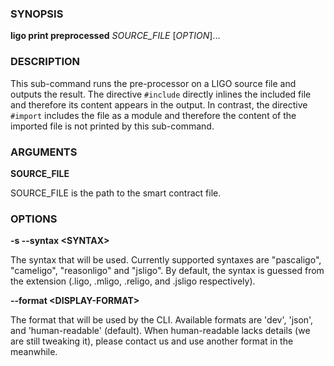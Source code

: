 
### SYNOPSIS

**ligo print preprocessed** *SOURCE_FILE* \[*OPTION*\]\...

### DESCRIPTION

This sub-command runs the pre-processor on a LIGO source file and outputs the result. The directive `#include` directly inlines the included file and therefore its content appears in the output. In contrast, the directive `#import` includes the file as a module and therefore the content of the imported file is not printed by this sub-command.

### ARGUMENTS

**SOURCE_FILE**

SOURCE_FILE is the path to the smart contract file.

### OPTIONS

**-s --syntax &lt;SYNTAX&gt;**

The syntax that will be used. Currently supported syntaxes are "pascaligo", "cameligo", "reasonligo" and "jsligo". By default, the syntax is guessed from the extension (.ligo, .mligo, .religo, and .jsligo respectively).

**--format &lt;DISPLAY-FORMAT&gt;**

The format that will be used by the CLI. Available formats are 'dev', 'json', and 'human-readable' (default). When human-readable lacks details (we are still tweaking it), please contact us and use another format in the meanwhile.

